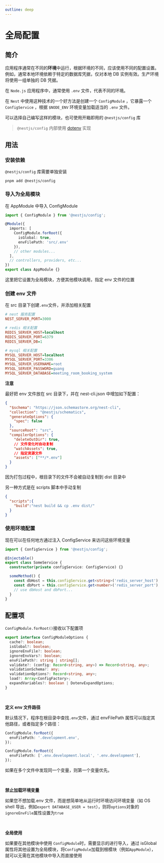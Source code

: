 ```yaml
---
outline: deep
---
```




# 全局配置



## 简介

应用程序通常在不同的**环境**中运行，根据环境的不同，应该使用不同的配置设置。例如，通常本地环境依赖于特定的数据库凭据，仅对本地 DB 实例有效。生产环境将使用一组单独的 DB 凭据。

在 `Node.js` 应用程序中，通常使用 `.env` 文件，代表不同的环境。 

在 `Nest` 中使用这种技术的一个好方法是创建一个 `ConfigModule` ，它暴露一个 `ConfigService` ，根据 `$NODE_ENV` 环境变量加载适当的 `.env` 文件。

可以选择自己编写这样的模块，也可使用开箱即用的 `@nestjs/config` 库

> `@nestjs/config` 内部使用 [dotenv](https://github.com/motdotla/dotenv) 实现



## 用法

### 安装依赖

`@nestjs/config` 库需要单独安装

```
pnpm add @nestjs/config
```



### 导入为全局模块

在 AppModule 中导入 ConfigModule

```typescript
import { ConfigModule } from '@nestjs/config';

@Module({
  imports: [
    ConfigModule.forRoot({
      isGlobal: true,
      envFilePath: 'src/.env'
    }),
    // other modules...
  ],
  // controllers, providers, etc...
})
export class AppModule {}
```

这里把它设置为全局模块，方便其他模块调用，指定 env 文件的位置



### 创建 env 文件

在 src 目录下创建`.env`文件，并添加相关配置

```ini
# nest 服务配置
NEST_SERVER_PORT=3000

# redis 相关配置
REDIS_SERVER_HOST=localhost
REDIS_SERVER_PORT=6379
REDIS_SERVER_DB=1

# mysql 相关配置
MYSQL_SERVER_HOST=localhost
MYSQL_SERVER_PORT=3306
MYSQL_SERVER_USERNAME=root
MYSQL_SERVER_PASSWORD=guang
MYSQL_SERVER_DATABASE=meeting_room_booking_system
```

**注意**

最好把 env 文件放在 src 目录下，并在 nest-cli.json 中增加如下配置：

```json
{
  "$schema": "https://json.schemastore.org/nest-cli",
  "collection": "@nestjs/schematics",
  "generateOptions": {
    "spec": false
  },
  "sourceRoot": "src",
  "compilerOptions": {
    "deleteOutDir": true,
    // 文件变化时自动复制
    "watchAssets": true,
    // 指定资源文件
    "assets": ["**/*.env"]
  }
}
```

因为打包过程中，根目录下的文件不会被自动复制到 dist 目录中

另一种方式是在 scripts 脚本中手动复制

```json
{
  "scripts":{
    "build":"nest build && cp .env dist/"
  }
}
```



### 使用环境配置

现在可以在任何地方通过注入  ConfigService 来访问这些环境变量

```typescript
import { ConfigService } from '@nestjs/config';

@Injectable()
export class SomeService {
  constructor(private configService: ConfigService) {}

  someMethod() {
    const dbHost = this.configService.get<string>('redis_server_host');
    const dbPort = this.configService.get<number>('redis_server_port');
    // use dbHost and dbPort...
  }
}
```



## 配置项

`ConfigModule.forRoot()`接收以下配置项

```typescript
export interface ConfigModuleOptions {
  cache?: boolean;
  isGlobal?: boolean;
  ignoreEnvFile?: boolean;
  ignoreEnvVars?: boolean;
  envFilePath?: string | string[];
  validate?: (config: Record<string, any>) => Record<string, any>;
  validationSchema?: any;
  validationOptions?: Record<string, any>;
  load?: Array<ConfigFactory>;
  expandVariables?: boolean | DotenvExpandOptions;
}
```

<br/>

**定义 env 文件路径**

默认情况下，程序在根目录中查找`.env`文件，通过 envFilePath 属性可以指定其他路径，或者指定多个路径：

```typescript
ConfigModule.forRoot({
  envFilePath: '.development.env',
});

ConfigModule.forRoot({
  envFilePath: ['.env.development.local', '.env.development'],
});
```

如果在多个文件中发现同一个变量，则第一个变量优先。

<br/>

**禁止加载环境变量**

如果您不想加载.env 文件，而是想简单地从运行时环境访问环境变量（如 OS shell 导出，例如`export DATABASE_USER = test`），则将`options`对象的`ignoreEnvFile`属性设置为`true`

<br/>

**全局使用**

如果要在其他模块中使用 `ConfigModule`时，需要显示的进行导入，通过 isGlobal 属性将其他设置为全局模块，将`ConfigModule`加载到根模块（例如`AppModule`），就可以无需在其他模块中导入而直接使用
